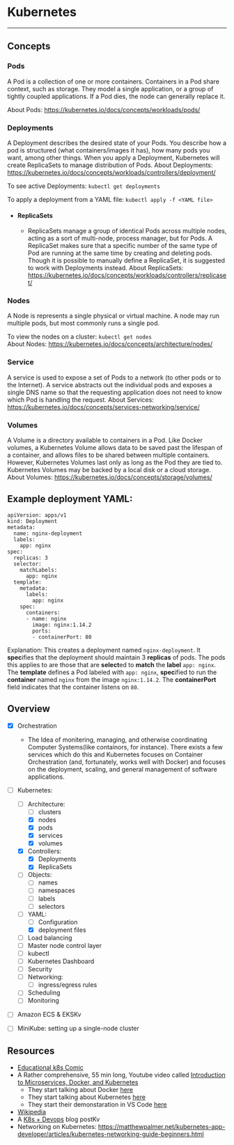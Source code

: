 # Kubernetes
---

## Concepts

### Pods
A Pod is a collection of one or more containers. Containers in a Pod share context, such as storage. They model a single application, or a group of tightly coupled applications. If a Pod dies, the node can generally replace it.  

About Pods: https://kubernetes.io/docs/concepts/workloads/pods/

### Deployments
A Deployment describes the desired state of your Pods. You describe how a pod is structured (what containers/images it has), how many pods you want, among other things. When you apply a Deployment, Kubernetes will create ReplicaSets to manage distribution of Pods. 
About Deployments:  
https://kubernetes.io/docs/concepts/workloads/controllers/deployment/  

To see active Deployments:
``kubectl get deployments``

To apply a deployment from a YAML file:
``kubectl apply -f <YAML file>``


- #### ReplicaSets
    - ReplicaSets manage a group of identical Pods across multiple nodes, acting as a sort of multi-node, process manager, but for Pods. A ReplicaSet makes sure that a specific number of the same type of Pod are running at the same time by creating and deleting pods. Though it is possible to manually define a ReplicaSet, it is suggested to work with Deployments instead.
About ReplicaSets: https://kubernetes.io/docs/concepts/workloads/controllers/replicaset/

### Nodes
A Node is represents a single physical or virtual machine. A node may run multiple pods, but most commonly runs a single pod.  

To view the nodes on a cluster:
``kubectl get nodes``  
About Nodes: https://kubernetes.io/docs/concepts/architecture/nodes/

### Service
A service is used to expose a set of Pods to a network (to other pods or to the Internet). A service abstracts out the individual pods and exposes a single DNS name so that the requesting application does not need to know which Pod is handling the request.
About Services: https://kubernetes.io/docs/concepts/services-networking/service/

### Volumes
A Volume is a directory available to containers in a Pod. Like Docker volumes, a Kubernetes Volume allows data to be saved past the lifespan of a container, and allows files to be shared between multiple containers. However, Kubernetes Volumes last only as long as the Pod they are tied to. Kubernetes Volumes may be backed by a local disk or a cloud storage.
About Volumes: https://kubernetes.io/docs/concepts/storage/volumes/

## Example deployment YAML:
```
apiVersion: apps/v1
kind: Deployment
metadata:
  name: nginx-deployment
  labels:
    app: nginx
spec:
  replicas: 3
  selector:
    matchLabels:
      app: nginx
  template:
    metadata:
      labels:
        app: nginx
    spec:
      containers:
      - name: nginx
        image: nginx:1.14.2
        ports:
        - containerPort: 80
```
Explanation: This creates a deployment named ``nginx-deployment``. It **spec**ifies that the deployment should maintain 3 **replicas** of pods. The pods this applies to are those that are **select**ed to **match** the **label** ``app: nginx``. The **template** defines a Pod labeled with ``app: nginx``, **spec**ified to run the **container** named ``nginx`` from the image ``nginx:1.14.2``. The **containerPort** field indicates that the container listens on ``80``.


## Overview
- [x] Orchestration
  - The Idea of monitering, managing, and otherwise coordinating Computer Systems(like containors, for instance). There exists a few services which do this and Kubernetes focuses on Container Orchestration (and, fortunately, works well with Docker) and focuses on the deployment, scaling, and general management of software applications.
- [ ] Kubernetes:
  - [ ] Architecture:
    - [ ] clusters
    - [x] nodes
    - [x] pods
    - [x] services
    - [x] volumes
  - [x] Controllers:
    - [x] Deployments
    - [x] ReplicaSets
  - [ ] Objects:
    - [ ] names
    - [ ] namespaces
    - [ ] labels
    - [ ] selectors
  - [ ] YAML:
    - [ ] Configuration
    - [x] deployment files
  - [ ] Load balancing
  - [ ] Master node control layer
  - [ ] kubectl
  - [ ] Kubernetes Dashboard
  - [ ] Security
  - [ ] Networking:
    - [ ] ingress/egress rules
  - [ ] Scheduling
  - [ ] Monitoring
- [ ] Amazon ECS & EKSKv
- [ ] MiniKube: setting up a single-node cluster


## Resources
- [Educational k8s Comic](https://cloud.google.com/kubernetes-engine/kubernetes-comic/)
- A Rather comprehensive, 55 min long, Youtube video called [Introduction to Microservices, Docker, and Kubernetes](https://www.youtube.com/watch?v=1xo-0gCVhTU)
  - They start talking about Docker [here](https://youtu.be/1xo-0gCVhTU?t=398)
  - They start talking about Kubernetes [here](https://youtu.be/1xo-0gCVhTU?t=710)
  - They start their demonstaration in VS Code [here](https://youtu.be/1xo-0gCVhTU?t=1130)
- [Wikipedia](https://en.wikipedia.org/wiki/Kubernetes)
- A [K8s + Devops](https://rancher.com/blog/2020/create-kubernetes-devops-pipeline) blog postKv
- Networking on Kubernetes: https://matthewpalmer.net/kubernetes-app-developer/articles/kubernetes-networking-guide-beginners.html
